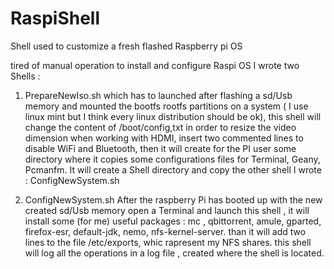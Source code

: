 # RaspiShell
Shell used to customize a fresh flashed Raspberry pi OS 

tired of manual operation to install and configure Raspi OS I wrote two Shells :

1) PrepareNewIso.sh
which has to launched after flashing a sd/Usb memory and mounted the bootfs rootfs partitions on a system ( I use linux mint but I think every linux distribution should be ok), this shell will change the content of /boot/config,txt in order to resize the video dimension when working with HDMI, insert two commented lines  to disable WiFi and Bluetooth, then it will create for the PI user some directory where it copies some configurations files for Terminal, Geany, Pcmanfm.
It will create a Shell directory and copy the other shell I wrote : ConfigNewSystem.sh

2) ConfigNewSystem.sh
After the raspberry Pi has booted up with the new created sd/Usb memory open a Terminal and launch this shell , it will install some (for me) useful packages : mc , qbittorrent, amule, gparted, firefox-esr, default-jdk, nemo,  nfs-kernel-server. than it will add two lines to the file /etc/exports, whic rapresent my NFS shares.
this shell will log all the operations in a log file , created where the shell is located. 
